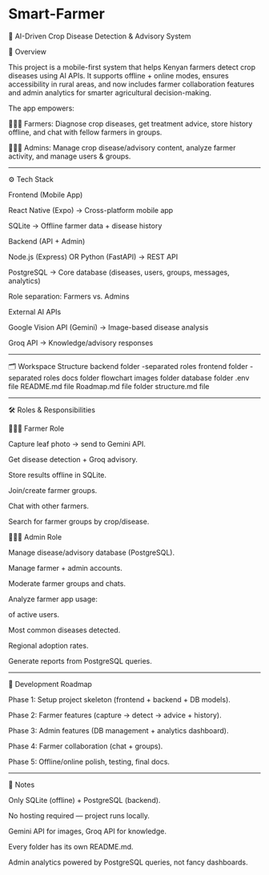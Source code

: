# Smart-Farmer
🌱 AI-Driven Crop Disease Detection & Advisory System

📌 Overview

This project is a mobile-first system that helps Kenyan farmers detect crop diseases using AI APIs. It supports offline + online modes, ensures accessibility in rural areas, and now includes farmer collaboration features and admin analytics for smarter agricultural decision-making.

The app empowers:

👩🏾‍🌾 Farmers: Diagnose crop diseases, get treatment advice, store history offline, and chat with fellow farmers in groups.

👨🏽‍💻 Admins: Manage crop disease/advisory content, analyze farmer activity, and manage users & groups.



---

⚙️ Tech Stack

Frontend (Mobile App)

React Native (Expo) → Cross-platform mobile app

SQLite → Offline farmer data + disease history


Backend (API + Admin)

Node.js (Express) OR Python (FastAPI) → REST API

PostgreSQL → Core database (diseases, users, groups, messages, analytics)

Role separation: Farmers vs. Admins


External AI APIs

Google Vision API (Gemini) → Image-based disease analysis

Groq API → Knowledge/advisory responses



---

🗂️ Workspace Structure
backend folder
    -separated roles
frontend folder
    -separated roles
docs folder
flowchart images folder
database folder
.env file
README.md file
Roadmap.md file
folder structure.md file

---

🛠️ Roles & Responsibilities

👩🏾‍🌾 Farmer Role

Capture leaf photo → send to Gemini API.

Get disease detection + Groq advisory.

Store results offline in SQLite.

Join/create farmer groups.

Chat with other farmers.

Search for farmer groups by crop/disease.


👨🏽‍💻 Admin Role

Manage disease/advisory database (PostgreSQL).

Manage farmer + admin accounts.

Moderate farmer groups and chats.

Analyze farmer app usage:

of active users.

Most common diseases detected.

Regional adoption rates.


Generate reports from PostgreSQL queries.



---

📅 Development Roadmap

Phase 1: Setup project skeleton (frontend + backend + DB models).

Phase 2: Farmer features (capture → detect → advice + history).

Phase 3: Admin features (DB management + analytics dashboard).

Phase 4: Farmer collaboration (chat + groups).

Phase 5: Offline/online polish, testing, final docs.



---

🔑 Notes

Only SQLite (offline) + PostgreSQL (backend).

No hosting required — project runs locally.

Gemini API for images, Groq API for knowledge.

Every folder has its own README.md.

Admin analytics powered by PostgreSQL queries, not fancy dashboards.
